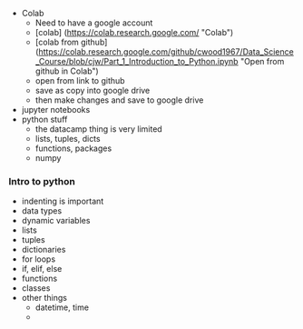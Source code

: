 - Colab
  - Need to have a google account
  - [colab] (https://colab.research.google.com/ "Colab")
  - [colab from github] (https://colab.research.google.com/github/cwood1967/Data_Science_Course/blob/cjw/Part_1_Introduction_to_Python.ipynb "Open from github in Colab")
  - open from link to github
  - save as copy into google drive
  - then make changes and save to google drive
- jupyter notebooks
- python stuff
  - the datacamp thing is very limited
  - lists, tuples, dicts
  - functions, packages
  - numpy

### Intro to python
- indenting is important
- data types
- dynamic variables
- lists
- tuples
- dictionaries
- for loops
- if, elif, else
- functions
- classes
- other things
  - datetime, time
  - 